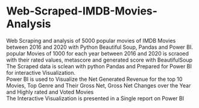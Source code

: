 # Web-Scraped-IMDB-Movies-Analysis
Web Scraping and analysis  of 5000 popular movies of IMDB Movies between 2016 and 2020 with Python Beautiful Soup, Pandas and Power BI. <br>
popular Movies of 1000 for each year between 2016 and 2020 is scraoed with their rated values, metascore and generated score with BeautifulSoup <br>
The Scraped data is sclean with python Pandas and Prepared for Power BI for interactive Visualization.<br>
Power BI is used to Visualize the Net Generated Revenue for the top 10 Movies, Top Genre and Their Gross Net, Gross Net Changes over the Year and Highly rated and Voted Movies<br>
The Interactive Visualization is presented in a Single report on Power BI
